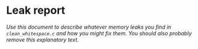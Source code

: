 # Leak report

_Use this document to describe whatever memory leaks
you find in `clean_whitespace.c` and how you might fix
them. You should also probably remove this explanatory
text._
